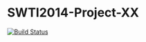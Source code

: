 SWTI2014-Project-XX
===================
[![Build Status](https://travis-ci.org/SWTI2014/SWTI2014-Project-XX.svg)](https://travis-ci.org/SWTI2014/SWTI2014-Project-XX)